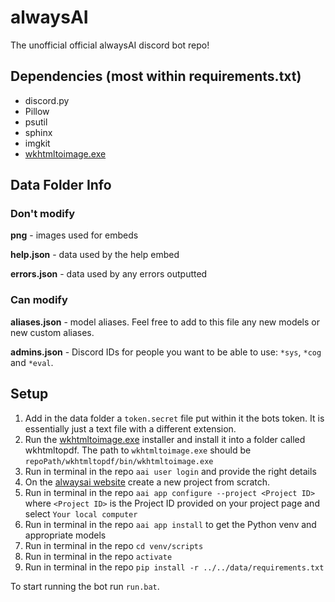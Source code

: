 # alwaysAI
The unofficial official alwaysAI discord bot repo!

## Dependencies (most within requirements.txt)
* discord.py
* Pillow
* psutil
* sphinx
* imgkit
* [wkhtmltoimage.exe](https://wkhtmltopdf.org/downloads.html)

## Data Folder Info
### Don't modify
**png** - images used for embeds

**help.json** - data used by the help embed

**errors.json** - data used by any errors outputted

### Can modify
**aliases.json** - model aliases. Feel free to add to this file any new models or new custom aliases.

**admins.json** - Discord IDs for people you want to be able to use: `*sys`, `*cog` and `*eval`.


## Setup
1. Add in the data folder a `token.secret` file put within it the bots token. It is essentially just a text file with a different extension.
2. Run the [wkhtmltoimage.exe](https://wkhtmltopdf.org/downloads.html) installer and install it into a folder called wkhtmltopdf. The path to `wkhtmltoimage.exe` should be `repoPath/wkhtmltopdf/bin/wkhtmltoimage.exe`
3. Run in terminal in the repo `aai user login` and provide the right details
4. On the [alwaysai website](https://alwaysai.co/dashboard/) create a new project from scratch.
5. Run in terminal in the repo `aai app configure --project <Project ID>` where `<Project ID>` is the Project ID provided on your project page and select `Your local computer`
6. Run in terminal in the repo `aai app install` to get the Python venv and appropriate models
7. Run in terminal in the repo `cd venv/scripts`
8. Run in terminal in the repo `activate`
9. Run in terminal in the repo `pip install -r ../../data/requirements.txt`

To start running the bot run `run.bat`.


